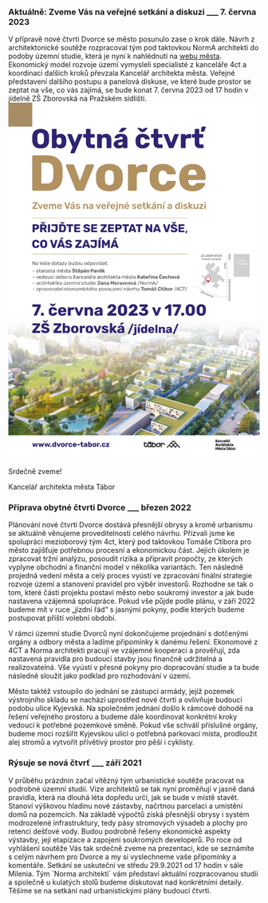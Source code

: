 
### Aktuálně: Zveme Vás na veřejné setkání a diskuzi ___ 7. června 2023

V přípravě nové čtvrti Dvorce se město posunulo zase o krok dále. Návrh z architektonické soutěže rozpracoval tým pod taktovkou NormA architekti do podoby územní studie, která je nyní k nahlédnutí na <a href="https://www.taborcz.eu/vismo/dokumenty2.asp?id=80568&n=uzemni-studie-tabor-obytna-ctvrt-dvorce&p1=66237">webu města</a>. Ekonomický model rozvoje území vymysleli specialisté z kanceláře 4ct a koordinaci dalších kroků převzala Kancelář architekta města. Veřejné představení dalšího postupu a panelová diskuse, ve které bude prostor se zeptat na vše, co vás zajímá, se bude konat 7. června 2023 od 17 hodin v jídelně ZŠ Zborovská na Pražském sídlišti.
![plakát](/assets/img/plakat-FIN_Dvorce-2023.jpg)

Srdečně zveme! 

Kancelář architekta města Tábor



### Příprava obytné čtvrti Dvorce ___ březen 2022

Plánování nové čtvrti Dvorce dostává přesnější obrysy a kromě urbanismu se aktuálně věnujeme proveditelnosti celého návrhu. Přizvali jsme ke spolupráci mezioborový tým 4ct, který pod taktovkou Tomáše Ctibora pro město zajišťuje potřebnou procesní a ekonomickou část. Jejich úkolem je zpracovat tržní analýzu, posoudit rizika a připravit propočty, ze kterých vyplyne obchodní a finanční model v několika variantách. Ten následně projedná vedení města a celý proces vyústí ve zpracování finální strategie rozvoje území a stanovení pravidel pro výběr investorů. Rozhodne se tak o tom, které části projektu postaví město nebo soukromý investor a jak bude nastavena vzájemná spolupráce. Pokud vše půjde podle plánu, v září 2022 budeme mít v ruce „jízdní řád“ s jasnými pokyny, podle kterých budeme postupovat příští volební období. 

V rámci územní studie Dvorců nyní dokončujeme projednání s dotčenými orgány a odbory města a ladíme připomínky k danému řešení. Ekonomové z 4CT a Norma architekti pracují ve vzájemné kooperaci a prověřují, zda nastavená pravidla pro budoucí stavby jsou finančně udržitelná a realizovatelná. Vše vyústí v přesné pokyny pro dopracování studie a ta bude následně sloužit jako podklad pro rozhodování v území. 

Město taktéž vstoupilo do jednání se zástupci armády, jejíž pozemek výstrojního skladu se nachází uprostřed nové čtvrti a ovlivňuje budoucí podobu ulice Kyjevská. Na společném jednání došlo k rámcové dohodě na řešení veřejného prostoru a budeme dále koordinovat konkrétní kroky vedoucí k potřebné pozemkové směně. Pokud vše schválí příslušné orgány, budeme moci rozšířit Kyjevskou ulici o potřebná parkovací místa, prodloužit alej stromů a vytvořit přívětivý prostor pro pěší i cyklisty. 



### Rýsuje se nová čtvrť ___ září 2021
V průběhu prázdnin začal vítězný tým urbanistické soutěže pracovat na podrobné územní studii. Vize architektů se tak nyní proměňují v jasně daná pravidla, která na dlouhá léta dopředu určí, jak se bude v místě stavět. Stanoví výškovou hladinu nové zástavby, načrtnou parcelaci a umístění domů na pozemcích. Na základě výpočtů získá přesnější obrysy i systém modrozelené infrastruktury, tedy pásy stromových výsadeb a plochy pro retenci dešťové vody. Budou podrobně řešeny ekonomické aspekty výstavby, její etapizace a zapojení soukromých developerů. Po roce od vyhlášení soutěže Vás tak srdečně zveme na prezentaci, kde se seznámíte s celým návrhem pro Dvorce a my si vyslechneme vaše připomínky a komentáře. Setkání se uskuteční ve středu 29.9.2021 od 17 hodin v sále Milenia. Tým ´Norma architekti´ vám představí aktuální rozpracovanou studii a společně u kulatých stolů budeme diskutovat nad konkrétními detaily. Těšíme se na setkání nad urbanistickými plány budoucí čtvrti.
